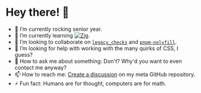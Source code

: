 # Hey there! 👋

- 🔭 I’m currently rocking senior year.
- 🌱 I’m currently learning [![Zig](https://img.shields.io/badge/Zig-F7A41D?logo=zig&logoColor=fff)](https://ziglang.org/).
- 👯 I’m looking to collaborate on [`legacy_checks`](https://github.com/lishaduck/legacy_checks) and [`pnpm-nolyfill`](https://github.com/lishaduck/pnpmfile-nolyfill).
- 🤔 I’m looking for help with working with the many quirks of CSS, I guess?
- 💬 How to ask me about something: Don't? Why'd you want to even contact me anyway?
- 📫 How to reach me: [Create a discussion](https://github.com/lishaduck/lishaduck/discussions/new?category=general) on my meta GitHub repository.
- ⚡ Fun fact: Humans are for thought, computers are for math.

<!-- TODO(lishaduck): Switch to lowlight/metrics, which'll look a lot less tacky. -->
<!--
[![GitHub timeline](http://github-profile-summary-cards.vercel.app/api/cards/profile-details?username=lishaduck&theme=city_lights#gh-dark-mode-only)](https://github.com/vn7n24fzkq/github-profile-summary-cards#gh-dark-mode-only)
[![Eli's GitHub stats](https://github-readme-stats.vercel.app/api?username=lishaduck&count_private=true&show_icons=true&hide_border=true&theme=city_lights#gh-dark-mode-only)](https://github.com/anuraghazra/github-readme-stats#gh-dark-mode-only)
[![GitHub Streak](https://streak-stats.demolab.com/?user=lishaduck&theme=city-lights#gh-dark-mode-only)](https://git.io/streak-stats#gh-dark-mode-only)

[![GitHub timeline](http://github-profile-summary-cards.vercel.app/api/cards/profile-details?username=lishaduck&theme=swift#gh-light-mode-only)](https://github.com/vn7n24fzkq/github-profile-summary-cards#gh-light-mode-only)
[![Eli's GitHub stats](https://github-readme-stats.vercel.app/api?username=lishaduck&count_private=true&show_icons=true&hide_border=true&theme=swift#gh-light-mode-only)](https://github.com/anuraghazra/github-readme-stats#gh-light-mode-only)
[![GitHub Streak](https://streak-stats.demolab.com/?user=lishaduck&theme=swift#gh-light-mode-only)](https://git.io/streak-stats#gh-light-mode-only)

[![Top Langs](https://github-readme-stats.vercel.app/api/top-langs/?username=lishaduck&layout=compact&theme=city_lights&hide_border=true#gh-dark-mode-only)](https://github.com/anuraghazra/github-readme-stats#gh-dark-mode-only)
[![Top Langs by Repo](http://github-profile-summary-cards.vercel.app/api/cards/repos-per-language?username=lishaduck&theme=city_lights#gh-dark-mode-only)](https://github.com/vn7n24fzkq/github-profile-summary-cards#gh-dark-mode-only)
[![Top langs by Commit](http://github-profile-summary-cards.vercel.app/api/cards/most-commit-language?username=lishaduck&theme=city_lights#gh-dark-mode-only)](https://github.com/vn7n24fzkq/github-profile-summary-cards#gh-dark-mode-only)

[![Top Langs](https://github-readme-stats.vercel.app/api/top-langs/?username=lishaduck&layout=compact&theme=swift&hide_border=true#gh-light-mode-only)](https://github.com/anuraghazra/github-readme-stats#gh-light-mode-only)
[![Top Langs by Repo](http://github-profile-summary-cards.vercel.app/api/cards/repos-per-language?username=lishaduck&theme=swift#gh-light-mode-only)](https://github.com/vn7n24fzkq/github-profile-summary-cards#gh-light-mode-only)
[![Top langs by Commit](http://github-profile-summary-cards.vercel.app/api/cards/most-commit-language?username=lishaduck&theme=swift#gh-light-mode-only)](https://github.com/vn7n24fzkq/github-profile-summary-cards#gh-light-mode-only)

[![trophies](https://github-profile-trophy.vercel.app/?username=lishaduck&no-bg=true&column=3)](https://github.com/ryo-ma/github-profile-trophy)
[![Eli's wakatime stats](https://github-readme-stats.vercel.app/api/wakatime?username=lishaduck&layout=compact)](https://github.com/anuraghazra/github-readme-stats)
-->
